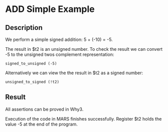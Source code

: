 # ADD Simple Example

## Description

We perform a simple signed addition: 5 + (-10) = -5.

The result in $t2 is an unsigned number. To check the result we can convert
-5 to the unsigned twos complement representation:

    signed_to_unsigned (-5)

Alternatively we can view the the result in $t2 as a signed number:

    unsigned_to_signed (!t2)

## Result

All assertions can be proved in Why3.

Execution of the code in MARS finishes successfully. Register $t2 holds
the value -5 at the end of the program.
